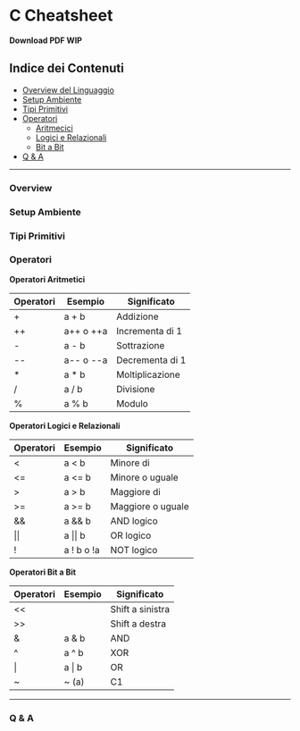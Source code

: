 # C Cheatsheet
**Download PDF WIP**

## Indice dei Contenuti

- [Overview del Linguaggio](#overview) 
- [Setup Ambiente](#setup-ambiente)
- [Tipi Primitivi](#tipi-primitivi)
- [Operatori](#operatori)
  - [Aritmecici]()
  - [Logici e Relazionali]()
  - [Bit a Bit]()
- [Q & A](#q-&-a)

---

### Overview



### Setup Ambiente

### Tipi Primitivi

### Operatori

**Operatori Aritmetici**

| Operatori | Esempio   | Significato        |
| --------- | --------- | ------------------ |
| +         | a + b     | Addizione          |
| ++        | a++ o ++a | Incrementa di 1    |
| -         | a - b     | Sottrazione        |
| --        | a-- o --a | Decrementa di 1    |
| *         | a * b     | Moltiplicazione    |
| /         | a / b     | Divisione          |
| %         | a % b     | Modulo             |

**Operatori Logici e Relazionali**

| Operatori | Esempio   | Significato        |
| --------- | --------- | ------------------ |
| <         | a < b     | Minore di          |
| <=        | a <= b    | Minore o uguale    |
| >         | a > b     | Maggiore di        |
| >=        | a >= b    | Maggiore o uguale  |
| &&        | a && b    | AND logico         |
| &#124;&#124; | a &#124;&#124; b | OR logico  |
| !            | a ! b o !a       | NOT logico |

**Operatori Bit a Bit**

| Operatori | Esempio   | Significato        |
| --------- | --------- | ------------------ |
| << |  | Shift a sinistra |
| >> |  | Shift a destra   |
| & | a & b | AND |
| ^ | a ^ b | XOR |
| &#124; | a &#124; b | OR | ~
| ~ | ~ (a) | C1 |



---
### Q & A
